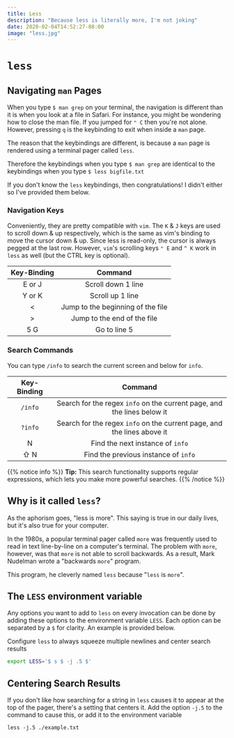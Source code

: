 ```yaml
---
title: Less
description: "Because less is literally more, I'm not joking"
date: 2020-02-04T14:52:27-08:00
image: "less.jpg"
---
```


# `less`

## Navigating `man` Pages

When you type `$ man grep` on your terminal, the navigation is different than it is when you look at a file in Safari. For instance, you might be wondering how to close the man file. If you jumped for `⌃ C` then you're not alone. However, pressing `q` is the keybinding to exit when inside a `man` page.

The reason that the keybindings are different, is because a `man` page is rendered using a terminal pager called `less`.

Therefore the keybindings when you type `$ man grep` are identical to the keybindings when you type `$ less bigfile.txt`

If you don't know the `less` keybindings, then congratulations! I didn't either so I've provided them below.

### Navigation Keys

Conveniently, they are pretty compatible with `vim`. The `K` & `J` keys are used to scroll down & up respectively, which is the same as vim's binding to move the cursor down & up. Since less is read-only, the cursor is always pegged at the last row. However, `vim`'s scrolling keys `⌃ E` and `^ K` work in `less` as well (but the CTRL key is optional).



|Key-Binding|Command|
|:---:|:---:|
|E or J|Scroll down 1 line|
|Y or K|Scroll up 1 line|
|<|Jump to the beginning of the file|
|>|Jump to the end of the file|
|5 G|Go to line 5|


### Search Commands

You can type `/info` to search the current screen and below for `info`.

|Key-Binding|Command|
|:---:|:---:|
|`/info`|Search for the regex `info` on the current page, and the lines below it|
|`?info`|Search for the regex `info` on the current page, and the lines above it|
|N|Find the next instance of `info`|
|⇧ N|Find the previous instance of `info`|

{{% notice info %}}
**Tip:** This search functionality supports regular expressions, which lets you make more powerful searches.
{{% /notice %}}

## Why is it called `less`?

As the aphorism goes, "less is more". This saying is true in our daily lives, but it's also true for your computer.

In the 1980s, a popular terminal pager called `more` was frequently used to read in text line-by-line on a computer's terminal. The problem with `more`, however, was that `more` is not able to scroll backwards. As a result, Mark Nudelman wrote a "backwards `more`" program.

This program, he cleverly named `less` because "`less` is `more`".

## The `LESS` environment variable

Any options you want to add to `less` on every invocation can be done by adding these options to the environment variable `LESS`. Each option can be separated by a `$` for clarity. An example is provided below.

Configure `less` to always squeeze multiple newlines and center search results

  ```sh
  export LESS='$ s $ -j .5 $'
  ```

## Centering Search Results

If you don't like how searching for a string in `less` causes it to appear at the top of the pager, there's a setting that centers it. Add the option `-j.5` to the command to cause this, or add it to the environment variable

```
less -j.5 ./example.txt
```
